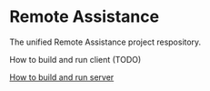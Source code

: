 Remote Assistance
=================

The unified Remote Assistance project respository.


How to build and run client (TODO)


[How to build and run server](server/README.md)

